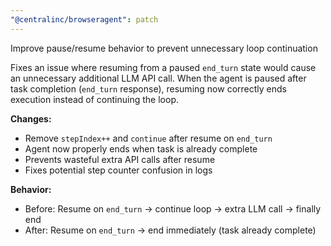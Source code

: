 ```yaml
---
"@centralinc/browseragent": patch
---
```


Improve pause/resume behavior to prevent unnecessary loop continuation

Fixes an issue where resuming from a paused `end_turn` state would cause an unnecessary additional LLM API call. When the agent is paused after task completion (`end_turn` response), resuming now correctly ends execution instead of continuing the loop.

**Changes:**
- Remove `stepIndex++` and `continue` after resume on `end_turn`
- Agent now properly ends when task is already complete
- Prevents wasteful extra API calls after resume
- Fixes potential step counter confusion in logs

**Behavior:**
- Before: Resume on `end_turn` → continue loop → extra LLM call → finally end
- After: Resume on `end_turn` → end immediately (task already complete)

